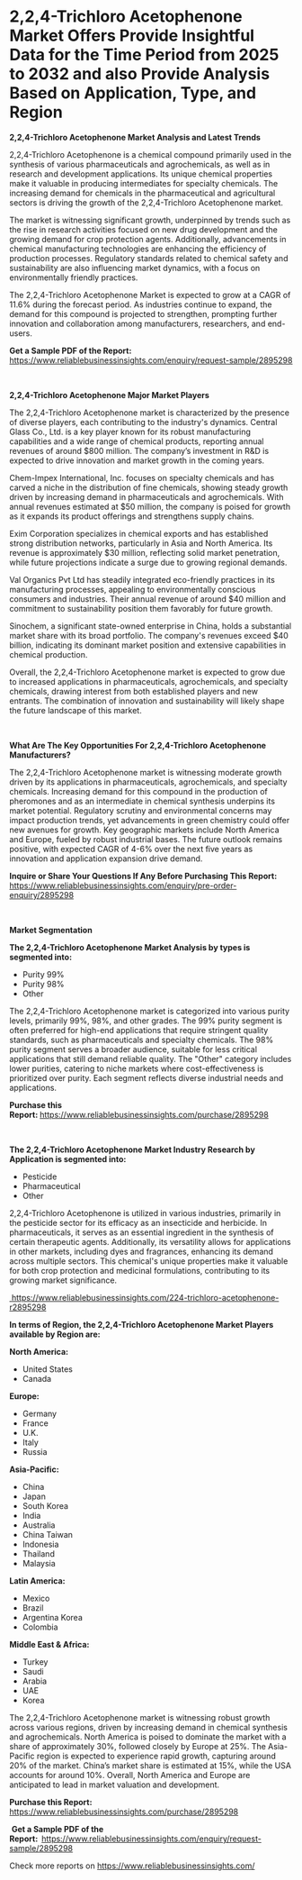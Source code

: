 <p><h1>2,2,4-Trichloro Acetophenone Market Offers Provide Insightful Data for the Time Period from 2025 to 2032 and also Provide Analysis Based on Application, Type, and Region</h1></p><p><strong>2,2,4-Trichloro Acetophenone Market Analysis and Latest Trends</strong></p>
<p><p>2,2,4-Trichloro Acetophenone is a chemical compound primarily used in the synthesis of various pharmaceuticals and agrochemicals, as well as in research and development applications. Its unique chemical properties make it valuable in producing intermediates for specialty chemicals. The increasing demand for chemicals in the pharmaceutical and agricultural sectors is driving the growth of the 2,2,4-Trichloro Acetophenone market.</p><p>The market is witnessing significant growth, underpinned by trends such as the rise in research activities focused on new drug development and the growing demand for crop protection agents. Additionally, advancements in chemical manufacturing technologies are enhancing the efficiency of production processes. Regulatory standards related to chemical safety and sustainability are also influencing market dynamics, with a focus on environmentally friendly practices.</p><p>The 2,2,4-Trichloro Acetophenone Market is expected to grow at a CAGR of 11.6% during the forecast period. As industries continue to expand, the demand for this compound is projected to strengthen, prompting further innovation and collaboration among manufacturers, researchers, and end-users.</p></p>
<p><strong>Get a Sample PDF of the Report:&nbsp;</strong> <a href="https://www.reliablebusinessinsights.com/enquiry/request-sample/2895298?utm_campaign=2662&utm_medium=2&utm_source=Github&utm_content=ia&utm_term=15032025&utm_id=224-trichloro-acetophenone">https://www.reliablebusinessinsights.com/enquiry/request-sample/2895298</a></p>
<p>&nbsp;</p>
<p><strong>2,2,4-Trichloro Acetophenone Major Market Players</strong></p>
<p><p>The 2,2,4-Trichloro Acetophenone market is characterized by the presence of diverse players, each contributing to the industry's dynamics. Central Glass Co., Ltd. is a key player known for its robust manufacturing capabilities and a wide range of chemical products, reporting annual revenues of around $800 million. The company’s investment in R&D is expected to drive innovation and market growth in the coming years.</p><p>Chem-Impex International, Inc. focuses on specialty chemicals and has carved a niche in the distribution of fine chemicals, showing steady growth driven by increasing demand in pharmaceuticals and agrochemicals. With annual revenues estimated at $50 million, the company is poised for growth as it expands its product offerings and strengthens supply chains.</p><p>Exim Corporation specializes in chemical exports and has established strong distribution networks, particularly in Asia and North America. Its revenue is approximately $30 million, reflecting solid market penetration, while future projections indicate a surge due to growing regional demands.</p><p>Val Organics Pvt Ltd has steadily integrated eco-friendly practices in its manufacturing processes, appealing to environmentally conscious consumers and industries. Their annual revenue of around $40 million and commitment to sustainability position them favorably for future growth.</p><p>Sinochem, a significant state-owned enterprise in China, holds a substantial market share with its broad portfolio. The company's revenues exceed $40 billion, indicating its dominant market position and extensive capabilities in chemical production.</p><p>Overall, the 2,2,4-Trichloro Acetophenone market is expected to grow due to increased applications in pharmaceuticals, agrochemicals, and specialty chemicals, drawing interest from both established players and new entrants. The combination of innovation and sustainability will likely shape the future landscape of this market.</p></p>
<p>&nbsp;</p>
<p><strong>What Are The Key Opportunities For 2,2,4-Trichloro Acetophenone Manufacturers?</strong></p>
<p><p>The 2,2,4-Trichloro Acetophenone market is witnessing moderate growth driven by its applications in pharmaceuticals, agrochemicals, and specialty chemicals. Increasing demand for this compound in the production of pheromones and as an intermediate in chemical synthesis underpins its market potential. Regulatory scrutiny and environmental concerns may impact production trends, yet advancements in green chemistry could offer new avenues for growth. Key geographic markets include North America and Europe, fueled by robust industrial bases. The future outlook remains positive, with expected CAGR of 4-6% over the next five years as innovation and application expansion drive demand.</p></p>
<p><strong>Inquire or Share Your Questions If Any Before Purchasing This Report:</strong> <a href="https://www.reliablebusinessinsights.com/enquiry/pre-order-enquiry/2895298?utm_campaign=2662&utm_medium=2&utm_source=Github&utm_content=ia&utm_term=15032025&utm_id=224-trichloro-acetophenone">https://www.reliablebusinessinsights.com/enquiry/pre-order-enquiry/2895298</a></p>
<p>&nbsp;</p>
<p><strong>Market Segmentation</strong></p>
<p><strong>The 2,2,4-Trichloro Acetophenone Market Analysis by types is segmented into:</strong></p>
<p><ul><li>Purity 99%</li><li>Purity 98%</li><li>Other</li></ul></p>
<p><p>The 2,2,4-Trichloro Acetophenone market is categorized into various purity levels, primarily 99%, 98%, and other grades. The 99% purity segment is often preferred for high-end applications that require stringent quality standards, such as pharmaceuticals and specialty chemicals. The 98% purity segment serves a broader audience, suitable for less critical applications that still demand reliable quality. The "Other" category includes lower purities, catering to niche markets where cost-effectiveness is prioritized over purity. Each segment reflects diverse industrial needs and applications.</p></p>
<p><strong>Purchase this Report:&nbsp;</strong><a href="https://www.reliablebusinessinsights.com/purchase/2895298?utm_campaign=2662&utm_medium=2&utm_source=Github&utm_content=ia&utm_term=15032025&utm_id=224-trichloro-acetophenone">https://www.reliablebusinessinsights.com/purchase/2895298</a></p>
<p>&nbsp;</p>
<p><strong>The 2,2,4-Trichloro Acetophenone Market Industry Research by Application is segmented into:</strong></p>
<p><ul><li>Pesticide</li><li>Pharmaceutical</li><li>Other</li></ul></p>
<p><p>2,2,4-Trichloro Acetophenone is utilized in various industries, primarily in the pesticide sector for its efficacy as an insecticide and herbicide. In pharmaceuticals, it serves as an essential ingredient in the synthesis of certain therapeutic agents. Additionally, its versatility allows for applications in other markets, including dyes and fragrances, enhancing its demand across multiple sectors. This chemical's unique properties make it valuable for both crop protection and medicinal formulations, contributing to its growing market significance.</p></p>
<p><a href="https://www.reliablebusinessinsights.com/224-trichloro-acetophenone-r2895298?utm_campaign=2662&utm_medium=2&utm_source=Github&utm_content=ia&utm_term=15032025&utm_id=224-trichloro-acetophenone">&nbsp;https://www.reliablebusinessinsights.com/224-trichloro-acetophenone-r2895298</a></p>
<p><strong>In terms of Region, the 2,2,4-Trichloro Acetophenone Market Players available by Region are:</strong></p>
<p>
    <p> <strong> North America: </strong>
        <ul>
            <li>United States</li>
            <li>Canada</li>
        </ul>
        </p> 
    <p> <strong> Europe: </strong>
        <ul>
            <li>Germany</li>
            <li>France</li>
            <li>U.K.</li>
            <li>Italy</li>
            <li>Russia</li>
        </ul>
        </p> 
    <p> <strong> Asia-Pacific: </strong>
        <ul>
            <li>China</li>
            <li>Japan</li>
            <li>South Korea</li>
            <li>India</li>
            <li>Australia</li>
            <li>China Taiwan</li>
            <li>Indonesia</li>
            <li>Thailand</li>
            <li>Malaysia</li>
        </ul>
        </p> 
    <p> <strong> Latin America: </strong>
        <ul>
            <li>Mexico</li>
            <li>Brazil</li>
            <li>Argentina Korea</li>
            <li>Colombia</li>
        </ul>
        </p> 
    <p> <strong> Middle East & Africa: </strong>
        <ul>
            <li>Turkey</li>
            <li>Saudi</li>
            <li>Arabia</li>
            <li>UAE</li>
            <li>Korea</li>
        </ul>
    </p>
    </p>
<p><p>The 2,2,4-Trichloro Acetophenone market is witnessing robust growth across various regions, driven by increasing demand in chemical synthesis and agrochemicals. North America is poised to dominate the market with a share of approximately 30%, followed closely by Europe at 25%. The Asia-Pacific region is expected to experience rapid growth, capturing around 20% of the market. China’s market share is estimated at 15%, while the USA accounts for around 10%. Overall, North America and Europe are anticipated to lead in market valuation and development.</p></p>
<p><strong>Purchase this Report: </strong><a href="https://www.reliablebusinessinsights.com/purchase/2895298?utm_campaign=2662&utm_medium=2&utm_source=Github&utm_content=ia&utm_term=15032025&utm_id=224-trichloro-acetophenone">https://www.reliablebusinessinsights.com/purchase/2895298</a></p>
<p>&nbsp;<strong>Get a Sample PDF of the Report:&nbsp;&nbsp;</strong><a href="https://www.reliablebusinessinsights.com/enquiry/request-sample/2895298?utm_campaign=2662&utm_medium=2&utm_source=Github&utm_content=ia&utm_term=15032025&utm_id=224-trichloro-acetophenone">https://www.reliablebusinessinsights.com/enquiry/request-sample/2895298</a></p>
<p><strong></strong></p>
<p>Check more reports on <a href="https://www.reliablebusinessinsights.com/?utm_campaign=2662&utm_medium=2&utm_source=Github&utm_content=ia&utm_term=15032025&utm_id=224-trichloro-acetophenone">https://www.reliablebusinessinsights.com/</a></p>